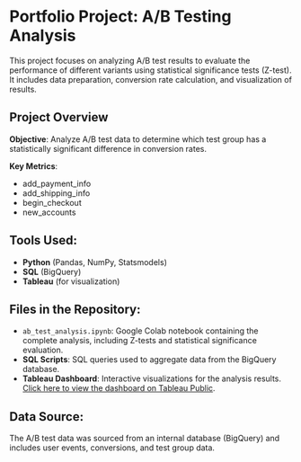 # Portfolio Project: A/B Testing Analysis

This project focuses on analyzing A/B test results to evaluate the performance of different variants using statistical significance tests (Z-test). It includes data preparation, conversion rate calculation, and visualization of results.

## Project Overview
**Objective**: Analyze A/B test data to determine which test group has a statistically significant difference in conversion rates.

**Key Metrics**: 
- add_payment_info
- add_shipping_info
- begin_checkout
- new_accounts

## Tools Used:
- **Python** (Pandas, NumPy, Statsmodels)
- **SQL** (BigQuery)
- **Tableau** (for visualization)

## Files in the Repository:
- `ab_test_analysis.ipynb`: Google Colab notebook containing the complete analysis, including Z-tests and statistical significance evaluation.
- **SQL Scripts**: SQL queries used to aggregate data from the BigQuery database.
- **Tableau Dashboard**: Interactive visualizations for the analysis results. [Click here to view the dashboard on Tableau Public](https://public.tableau.com/app/profile/alex.vorotilin/viz/PortfolioProject2ABTesting/Signaficance).

## Data Source:
The A/B test data was sourced from an internal database (BigQuery) and includes user events, conversions, and test group data.
